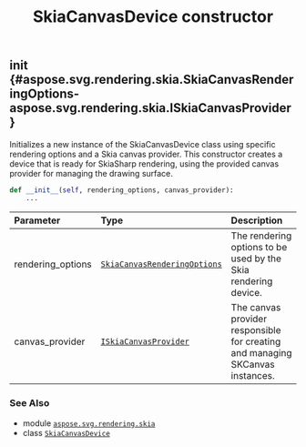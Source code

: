 ﻿---
title: SkiaCanvasDevice constructor
second_title: Aspose.SVG for Python via .NET API References
description: 
type: docs
weight: 10
url: /python-net/aspose.svg.rendering.skia/skiacanvasdevice/__init__/
is_root: false
---

## __init__ {#aspose.svg.rendering.skia.SkiaCanvasRenderingOptions-aspose.svg.rendering.skia.ISkiaCanvasProvider}

Initializes a new instance of the SkiaCanvasDevice class using specific rendering options
and a Skia canvas provider. This constructor creates a device that is ready for SkiaSharp rendering,
using the provided canvas provider for managing the drawing surface.



```python
def __init__(self, rendering_options, canvas_provider):
    ...
```


| Parameter | Type | Description |
| :- | :- | :- |
| rendering_options | [`SkiaCanvasRenderingOptions`](/svg/python-net/aspose.svg.rendering.skia/skiacanvasrenderingoptions) | The rendering options to be used by the Skia rendering device. |
| canvas_provider | [`ISkiaCanvasProvider`](/svg/python-net/aspose.svg.rendering.skia/iskiacanvasprovider) | The canvas provider responsible for creating and managing SKCanvas instances. |



### See Also
* module [`aspose.svg.rendering.skia`](../../)
* class [`SkiaCanvasDevice`](/svg/python-net/aspose.svg.rendering.skia/skiacanvasdevice)
